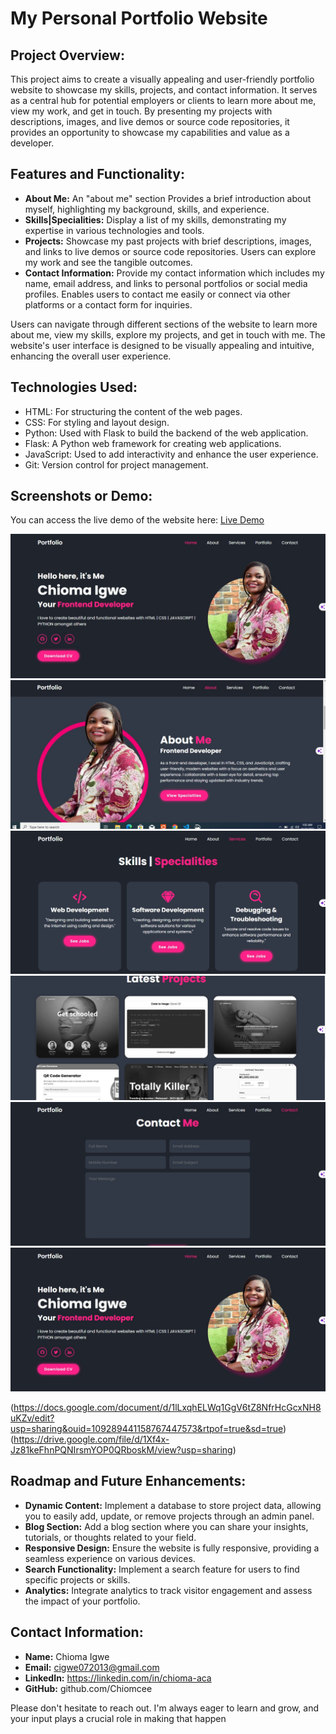 # My Personal Portfolio Website

## Project Overview:
This project aims to create a visually appealing and user-friendly portfolio website to showcase my skills, projects, and contact information. It serves as a central hub for potential employers or clients to learn more about me, view my work, and get in touch. By presenting my projects with descriptions, images, and live demos or source code repositories, it provides an opportunity to showcase my capabilities and value as a developer.

## Features and Functionality:
- **About Me:** An "about me" section Provides a brief introduction about myself, highlighting my background, skills, and experience.
- **Skills|Specialities:** Display a list of my skills, demonstrating my expertise in various technologies and tools.
- **Projects:** Showcase my past projects with brief descriptions, images, and links to live demos or source code repositories. Users can explore my work and see the tangible outcomes.
- **Contact Information:** Provide my contact information which  includes my name, email address, and links to personal portfolios or social media profiles. Enables users to contact me easily or connect via other platforms or a contact form for inquiries.

Users can navigate through different sections of the website to learn more about me, view my skills, explore my projects, and get in touch with me. The website's user interface is designed to be visually appealing and intuitive, enhancing the overall user experience.

## Technologies Used:
- HTML: For structuring the content of the web pages.
- CSS: For styling and layout design.
- Python: Used with Flask to build the backend of the web application.
- Flask: A Python web framework for creating web applications.
- JavaScript: Used to add interactivity and enhance the user experience.
- Git: Version control for project management.

## Screenshots or Demo:
You can access the live demo of the website here: [Live Demo](https://live.omalasschools.com/)

![Homepage](myportfolio-page.jpg)
![About](myportfolio-about.jpg)
![Skills](myportfolio-skills.jpg)
![Projects](myportfolio-projects.jpg)
![Contact](myportfolio-contactme.jpg)
![Alt text](myportfolio-page.jpg)

(https://docs.google.com/document/d/1lLxqhELWq1GgV6tZ8NfrHcGcxNH8uKZv/edit?usp=sharing&ouid=109289441158767447573&rtpof=true&sd=true)
(https://drive.google.com/file/d/1Xf4x-Jz81keFhnPQNIrsmYOP0QRboskM/view?usp=sharing)

## Roadmap and Future Enhancements:
- **Dynamic Content:** Implement a database to store project data, allowing you to easily add, update, or remove projects through an admin panel.
- **Blog Section:** Add a blog section where you can share your insights, tutorials, or thoughts related to your field.
- **Responsive Design:** Ensure the website is fully responsive, providing a seamless experience on various devices.
- **Search Functionality:** Implement a search feature for users to find specific projects or skills.
- **Analytics:** Integrate analytics to track visitor engagement and assess the impact of your portfolio.

## Contact Information:
- **Name:** Chioma Igwe
- **Email:** cigwe072013@gmail.com
- **LinkedIn:** https://linkedin.com/in/chioma-aca
- **GitHub:** github.com/Chiomcee
 
 Please don't hesitate to reach out. I'm always eager to learn and grow, and your input plays a crucial role in making that happen 